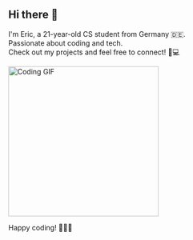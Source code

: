 ## Hi there 👋
I'm Eric, a 21-year-old CS student from Germany 🇩🇪.<br>
Passionate about coding and tech.<br>
Check out my projects and feel free to connect! 🚀💻

<img src="http://media.giphy.com/media/yYSSBtDgbbRzq/giphy.gif" alt="Coding GIF" width="300"/>

Happy coding! 👨‍💻✨
